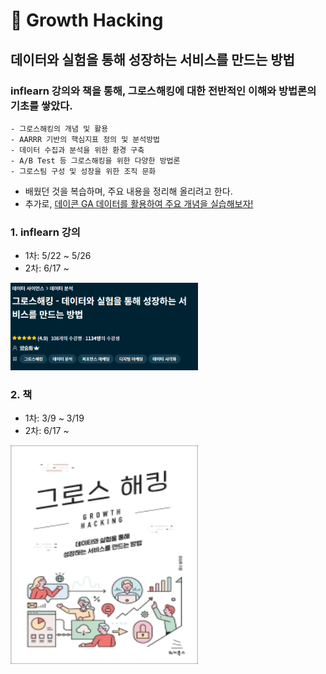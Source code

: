 # :seedling: Growth Hacking

## 데이터와 실험을 통해 성장하는 서비스를 만드는 방법
### inflearn 강의와 책을 통해, 그로스해킹에 대한 전반적인 이해와 방법론의 기초를 쌓았다.
	- 그로스해킹의 개념 및 활용
	- AARRR 기반의 핵심지표 정의 및 분석방법
	- 데이터 수집과 분석을 위한 환경 구축
	- A/B Test 등 그로스해킹을 위한 다양한 방법론
	- 그로스팀 구성 및 성장을 위한 조직 문화

- 배웠던 것을 복습하며, 주요 내용을 정리해 올리려고 한다.
- 추가로, [데이콘 GA 데이터를 활용하여 주요 개념을 실습해보자!](https://github.com/ssujeong/User_Acquisition-Retention, "git repo link")

### 1. inflearn 강의
- 1차: 5/22 ~ 5/26
- 2차: 6/17 ~
<img src="./image/inflearn_growth_hacking_header.PNG" width="300">

### 2. 책
- 1차: 3/9 ~ 3/19
- 2차: 6/17 ~
<img src="./image/book_growth_hacking.jpg" width="300" height="350">

